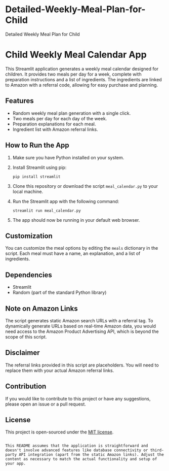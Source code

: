 # Detailed-Weekly-Meal-Plan-for-Child
Detailed Weekly Meal Plan for Child

# Child Weekly Meal Calendar App

This Streamlit application generates a weekly meal calendar designed for children. It provides two meals per day for a week, complete with preparation instructions and a list of ingredients. The ingredients are linked to Amazon with a referral code, allowing for easy purchase and planning.

## Features

- Random weekly meal plan generation with a single click.
- Two meals per day for each day of the week.
- Preparation explanations for each meal.
- Ingredient list with Amazon referral links.

## How to Run the App

1. Make sure you have Python installed on your system.
2. Install Streamlit using pip:

   ```
   pip install streamlit
   ```

3. Clone this repository or download the script `meal_calendar.py` to your local machine.
4. Run the Streamlit app with the following command:

   ```
   streamlit run meal_calendar.py
   ```

5. The app should now be running in your default web browser.

## Customization

You can customize the meal options by editing the `meals` dictionary in the script. Each meal must have a name, an explanation, and a list of ingredients.

## Dependencies

- Streamlit
- Random (part of the standard Python library)

## Note on Amazon Links

The script generates static Amazon search URLs with a referral tag. To dynamically generate URLs based on real-time Amazon data, you would need access to the Amazon Product Advertising API, which is beyond the scope of this script.

## Disclaimer

The referral links provided in this script are placeholders. You will need to replace them with your actual Amazon referral links.

## Contribution

If you would like to contribute to this project or have any suggestions, please open an issue or a pull request.

## License

This project is open-sourced under the [MIT license](LICENSE).
```

This README assumes that the application is straightforward and doesn't involve advanced features like database connectivity or third-party API integration (apart from the static Amazon links). Adjust the content as necessary to match the actual functionality and setup of your app.

